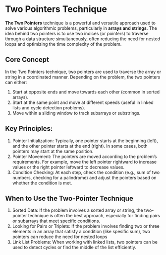 # Two Pointers Technique
**The Two Pointers** technique is a powerful and versatile approach used to solve various algorithmic problems,
particularly in __arrays and strings__.
The idea behind two pointers is to use two indices (or pointers) to traverse through a data structure simultaneously,
often reducing the need for nested loops and optimizing the time complexity of the problem.

## Core Concept
In the Two Pointers technique,
two pointers are used to traverse the array or string in a coordinated manner.
Depending on the problem, the two pointers can either:
1. Start at opposite ends and move towards each other (common in sorted arrays).
2. Start at the same point and move at different speeds (useful in linked lists and cycle detection problems).
3. Move within a sliding window to track subarrays or substrings.

## Key Principles:
1. 	Pointer Initialization:
    Typically, one pointer starts at the beginning (left),
    and the other pointer starts at the end (right).
    In some cases, both pointers may start at the same position.
2.  Pointer Movement:
    The pointers are moved according to the problem’s requirements.
    For example, move the left pointer rightward to increase values or
    the right pointer leftward to decrease values.
3.  Condition Checking:
    At each step, check the condition (e.g., sum of two numbers, checking for a palindrome)
    and adjust the pointers based on whether the condition is met.

## When to Use the Two-Pointer Technique
1.  Sorted Data:
    If the problem involves a sorted array or string,
    the two-pointer technique is often the best approach,
    especially for finding pairs or subarrays that meet specific conditions.
2.  Looking for Pairs or Triplets:
    If the problem involves finding two or three elements in an array that satisfy
    a condition (like spesific sum), two pointers can reduce the need for nested loops
3.  Link List Problems:
    When working with linked lists, two pointers can be used to detect cycles or
    find the middle of the list efficiently.
